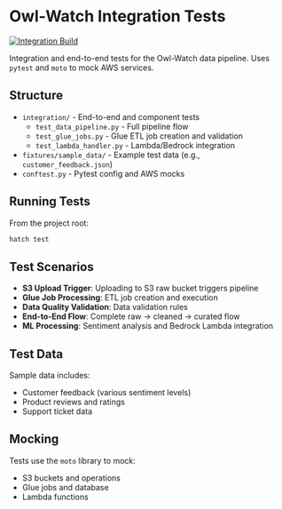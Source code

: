 
# Owl-Watch Integration Tests

[![Integration Build](https://github.com/TheWinterShadow/Owl-Watch/actions/workflows/integration-build.yml/badge.svg)](https://github.com/TheWinterShadow/Owl-Watch/actions/workflows/integration-build.yml)

Integration and end-to-end tests for the Owl-Watch data pipeline. Uses `pytest` and `moto` to mock AWS services.

## Structure

- `integration/` - End-to-end and component tests
  - `test_data_pipeline.py` - Full pipeline flow
  - `test_glue_jobs.py` - Glue ETL job creation and validation
  - `test_lambda_handler.py` - Lambda/Bedrock integration
- `fixtures/sample_data/` - Example test data (e.g., `customer_feedback.json`)
- `conftest.py` - Pytest config and AWS mocks

## Running Tests

From the project root:
```bash
hatch test
```

## Test Scenarios

- **S3 Upload Trigger**: Uploading to S3 raw bucket triggers pipeline
- **Glue Job Processing**: ETL job creation and execution
- **Data Quality Validation**: Data validation rules
- **End-to-End Flow**: Complete raw → cleaned → curated flow
- **ML Processing**: Sentiment analysis and Bedrock Lambda integration

## Test Data

Sample data includes:
- Customer feedback (various sentiment levels)
- Product reviews and ratings
- Support ticket data

## Mocking

Tests use the `moto` library to mock:
- S3 buckets and operations
- Glue jobs and database
- Lambda functions